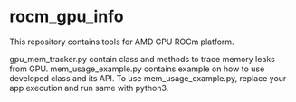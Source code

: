 # rocm_gpu_info
This repository contains tools for AMD GPU ROCm platform.

gpu_mem_tracker.py contain class and methods to trace memory leaks from GPU. mem_usage_example.py contains example on how to use developed class and its API. To use mem_usage_example.py, replace your app execution and run same with python3. 
